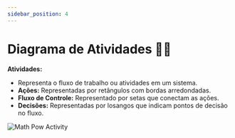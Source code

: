 ```yaml
---
sidebar_position: 4
---
```


# Diagrama de Atividades 🏃‍♂️

**Atividades:**

- Representa o fluxo de trabalho ou atividades em um sistema.
- **Ações:** Representadas por retângulos com bordas arredondadas.
- **Fluxo de Controle:** Representado por setas que conectam as ações.
- **Decisões:** Representadas por losangos que indicam pontos de decisão no fluxo.

![Math Pow Activity](https://github.com/user-attachments/assets/665158e4-2ae7-437d-a653-366e056ca7e8)


